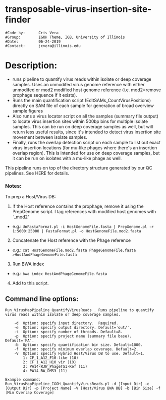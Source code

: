 # transposable-virus-insertion-site-finder
```
#Code by:      Cris Vera
#Group:        IGOH Theme, IGB, University of Illinois
#Date:         06-24-2019
#Contact:      jcvera@illinois.edu
```
# Description: 
+ runs pipeline to quantify virus reads within isolate or deep coverage samples. Uses an unmodifed virus genome reference with either unmodifed or mod2 modified host genome reference (i.e. mod2=remove prophage sequence if it exists).
+ Runs the main quantification script (EditSAMs_CountVirusPositions) directly on SAM file of each sample for generation of broad overview sample figures
+ Also runs a virus locator script on all the samples (summary file output) to locate virus insertion sites within 500bp bins for multiple isolate samples. This can be run on deep coverage samples as well, but will return less useful results, since it's intended to detect virus insertion site movement between isolate samples.
+ Finally, runs the overlap detection script on each sample to list out exact virus insertion locations (for mu-like phages where there's an insertion overlap region). This is intended for use on deep coverage samples, but it can be run on isolates with a mu-like phage as well.

This pipeline runs on top of the directory structure generated by our QC pipelines. See HERE for details. 


### Notes:
To prep a Host/Virus DB:
1. If the Host reference contains the prophage, remove it using the PrepGenome script.  I tag references with modified host genomes with '_mod2'
  - e.g.: `UnFastaFormat.pl -i HostGenomeFile.fasta | PrepGenome.pl -r 1:5000:25000 | FastaFormat.pl -o HostGenomeFile.mod2.fasta`
2. Concatenate the Host reference with the Phage reference
  - e.g.: `cat HostGenomeFile.mod2.fasta PhageGenomeFile.fasta >HostAndPhageGenomeFile.fasta`
3. Run BWA index
  - e.g.: `bwa index HostAndPhageGenomeFile.fasta`
4. Add to this script.

## Command line options: 
```
Run_VirusMapPipeline_QuantifyVirusReads . Runs pipeline to quantify virus reads within isolate or deep coverage samples.

	-d  Option: specify input directory.  Required.
	-e  Option: specify output directory. Default='out/'.
	-t  Option: specify number of threads. Default=8.
	-p  Option: specify project name (summary file base). Default='PA'.
	-b  Option: specify quantification bin size. Default=1000.
	-f  Option: specify minimum overlap coverage. Default=2.
	-V  Option: specify Hybrid Host/Virus DB to use. Default=1.
		1: CF_1_A12_F10-like (10)
		2: CF_1_A12_H10_vir (10)
		3: PA14-RJW_PhageTS1-Ref (11)
		4: PA14-RW_DMS3 (11)

Example command: 
Run_VirusMapPipeline_IGOH_QuantifyVirusReads.pl -d [Input Dir] -e [Output Dir] -p [Project Name] -V [Host/Virus BWA DB] -b [Bin Size] -f [Min Overlap Coverage]
```


